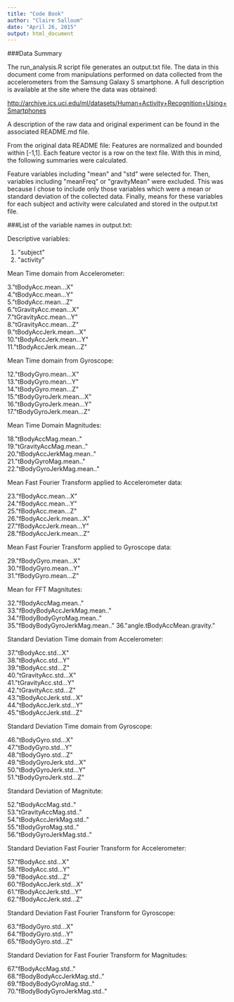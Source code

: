 ```yaml
---
title: "Code Book"
author: "Claire Salloum"
date: "April 26, 2015"
output: html_document
---
```


###Data Summary

The run_analysis.R script file generates an output.txt file. The data in this document come from manipulations performed on data collected from the accelerometers from the Samsung Galaxy S smartphone. A full description is available at the site where the data was obtained: 

http://archive.ics.uci.edu/ml/datasets/Human+Activity+Recognition+Using+Smartphones 

A description of the raw data and original experiment can be found in the associated README.md file.

From the original data README file: Features are normalized and bounded within [-1,1].
Each feature vector is a row on the text file. With this in mind, the following summaries were calculated.

Feature variables including "mean" and "std" were selected for. Then, variables including "meanFreq" or "gravityMean" were excluded. This was because I chose to include only those variables which were a mean or standard deviation of the collected data. Finally, means for these variables for each subject and activity were calculated and stored in the output.txt file.

###List of the variable names in output.txt:

Descriptive variables:

1. "subject"                     
2. "activity"                   

Mean Time domain from Accelerometer:

3."tBodyAcc.mean...X"           
4."tBodyAcc.mean...Y"          
5."tBodyAcc.mean...Z"           
6."tGravityAcc.mean...X"       
7."tGravityAcc.mean...Y"        
8."tGravityAcc.mean...Z"       
9."tBodyAccJerk.mean...X"       
10."tBodyAccJerk.mean...Y"      
11."tBodyAccJerk.mean...Z"       

Mean Time domain from Gyroscope:

12."tBodyGyro.mean...X"         
13."tBodyGyro.mean...Y"          
14."tBodyGyro.mean...Z"         
15."tBodyGyroJerk.mean...X"      
16."tBodyGyroJerk.mean...Y"     
17."tBodyGyroJerk.mean...Z"      

Mean Time Domain Magnitudes:

18."tBodyAccMag.mean.."         
19."tGravityAccMag.mean.."       
20."tBodyAccJerkMag.mean.."     
21."tBodyGyroMag.mean.."         
22."tBodyGyroJerkMag.mean.."    

Mean Fast Fourier Transform applied to Accelerometer data:

23."fBodyAcc.mean...X"           
24."fBodyAcc.mean...Y"          
25."fBodyAcc.mean...Z"           
26."fBodyAccJerk.mean...X"      
27."fBodyAccJerk.mean...Y"       
28."fBodyAccJerk.mean...Z"      

Mean Fast Fourier Transform applied to Gyroscope data:

29."fBodyGyro.mean...X"          
30."fBodyGyro.mean...Y"         
31."fBodyGyro.mean...Z"          

Mean for FFT Magnitutes:

32."fBodyAccMag.mean.."         
33."fBodyBodyAccJerkMag.mean.."  
34."fBodyBodyGyroMag.mean.."    
35."fBodyBodyGyroJerkMag.mean.." 
36."angle.tBodyAccMean.gravity."

Standard Deviation Time domain from Accelerometer:

37."tBodyAcc.std...X"            
38."tBodyAcc.std...Y"           
39."tBodyAcc.std...Z"            
40."tGravityAcc.std...X"        
41."tGravityAcc.std...Y"         
42."tGravityAcc.std...Z"        
43."tBodyAccJerk.std...X"        
44."tBodyAccJerk.std...Y"       
45."tBodyAccJerk.std...Z"        

Standard Deviation Time domain from Gyroscope:

46."tBodyGyro.std...X"          
47."tBodyGyro.std...Y"           
48."tBodyGyro.std...Z"          
49."tBodyGyroJerk.std...X"       
50."tBodyGyroJerk.std...Y"      
51."tBodyGyroJerk.std...Z"       

Standard Deviation of Magnitute:

52."tBodyAccMag.std.."          
53."tGravityAccMag.std.."        
54."tBodyAccJerkMag.std.."      
55."tBodyGyroMag.std.."          
56."tBodyGyroJerkMag.std.."     

Standard Deviation Fast Fourier Transform for Accelerometer:

57."fBodyAcc.std...X"            
58."fBodyAcc.std...Y"           
59."fBodyAcc.std...Z"            
60."fBodyAccJerk.std...X"       
61."fBodyAccJerk.std...Y"        
62."fBodyAccJerk.std...Z"       

Standard Deviation Fast Fourier Transform for Gyroscope:

63."fBodyGyro.std...X"           
64."fBodyGyro.std...Y"          
65."fBodyGyro.std...Z"           

Standard Deviation for Fast Fourier Transform for Magnitudes:

67."fBodyAccMag.std.."          
68."fBodyBodyAccJerkMag.std.."   
69."fBodyBodyGyroMag.std.."     
70."fBodyBodyGyroJerkMag.std.." 
